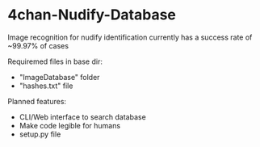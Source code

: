 # 4chan-Nudify-Database

Image recognition for nudify identification currently has a success rate of ~99.97% of cases

Requiremed files in base dir:
- "ImageDatabase" folder
- "hashes.txt" file

Planned features:
- CLI/Web interface to search database
- Make code legible for humans
- setup.py file
